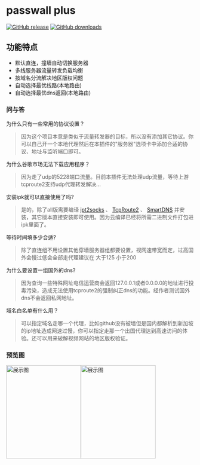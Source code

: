 # passwall plus  

[![GitHub release](https://img.shields.io/github/release/yiguihai/luci-app-passwall-plus.svg)](https://github.com/yiguihai/luci-app-passwall-plus/releases/latest)
[![GitHub downloads](https://img.shields.io/github/downloads/yiguihai/luci-app-passwall-plus/latest/total.svg)](https://github.com/yiguihai/luci-app-passwall-plus/releases/latest)  

## 功能特点

- 默认直连，撞墙自动切换服务器
- 多线服务器流量转发负载均衡
- 按域名分流解决地区版权问题
- 自动选择最优线路(本地路由)
- 自动选择最优dns返回(本地路由)

### 问与答
为什么只有一些常用的协议设置？
> 因为这个项目本意是类似于流量转发器的目标，所以没有添加其它协议。你可以自己开一个本地代理然后在本插件的"服务器"选项卡中添加合适的协议、地址与监听端口即可。

为什么谷歌市场无法下载应用程序？
> 因为走了udp的5228端口流量。目前本插件无法处理udp流量，等待上游tcproute2支持udp代理转发解决...

安装ipk就可以直接使用了吗?
> 是的，除了all版需要编译 [ipt2socks](https://github.com/zfl9/ipt2socks) 、 [TcpRoute2](https://github.com/GameXG/TcpRoute2) 、 [SmartDNS](https://github.com/pymumu/smartdns) 并安装，其它版本直接安装即可使用。因为云编译已经将所需二进制文件打包进ipk里面了。 

等待时间填多少合适?
> 除了直连组不用设置其他穿墙服务器组都要设置，视网速带宽而定，过高国外会慢过低会全部走代理建议在 大于125 小于200

为什么要设置一组国外的dns?
> 因为查询一些特殊网址电信运营商会返回127.0.0.1或者0.0.0.0的地址进行投毒污染，造成无法使用tcproute2的强制纠正dns的功能。经作者测试国外dns不会返回私网地址。

域名白名单有什么用？
> 可以指定域名走哪一个代理，比如github没有被墙但是国内都解析到新加坡的ip地址造成网速过慢，你可以指定走那一个出国代理达到高速访问的体验。还可以用来破解视频网站的地区版权验证。

### 预览图
<img src="/view/1.jpg" alt="展示图" title="查看图片" width="200" height="250" /><img src="/view/2.png" alt="展示图" title="查看图片" width="200" height="250" />

